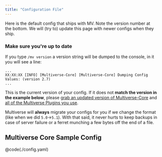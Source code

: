 ```yaml
---
title: "Configuration File"
---
```


Here is the default config that ships with MV. Note the version number at the bottom. We will (try to) update this page with newer configs when they ship.

### Make sure you're up to date

If you type `/mv version` a version string will be dumped to the console, in it you will see a line:

```
...
XX:XX:XX [INFO] [Multiverse-Core] [Multiverse-Core] Dumping Config Values: (version 2.7)
...
```

This is the current version of your config. If it does not **match the version in the example below**, please [grab an updated version of Multiverse-Core](/download/) and [all of the Multiverse Plugins you use](/download).

Multiverse will **always** migrate your configs for you if we change the format (like when we did `5.0`->`5.1`). With that said, it never hurts to keep backups in case of server failure or a ferret munching a few bytes off the end of a file.

## Multiverse Core Sample Config

@code(./config.yaml)

